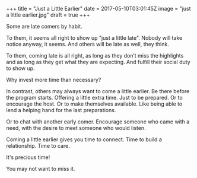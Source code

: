
+++
title = "Just a Little Earlier"
date = 2017-05-10T03:01:45Z
image = "just a little earlier.jpg"
draft = true
+++

Some are late comers by habit. 

To them, it seems all right to show up "just a little late". Nobody will take notice anyway, it seems. And others will be late as well, they think.

To them, coming late is all right, as long as they don’t miss the highlights and as long as they get what they are expecting. And fulfill their social duty to show up.

Why invest more time than necessary?

In contrast, others may always want to come a little earlier. Be there before the program starts. Offering a little extra time. Just to be prepared. Or to encourage the host. Or to make themselves available. Like being able to lend a helping hand for the last preparations.

Or to chat with another early comer. Encourage someone who came with a need, with the desire to meet someone who would listen.

Coming a little earlier gives you time to connect. Time to build a relationship. Time to care.

It's precious time!

You may not want to miss it. 


